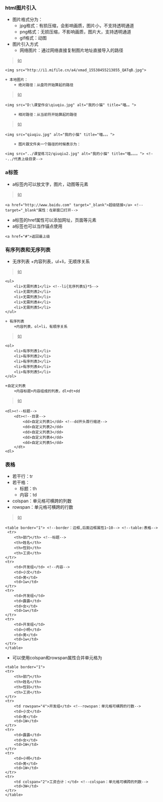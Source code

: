 ### html图片引入
+ 图片格式分为：
    + jpg格式：有损压缩，会影响画质，图片小，不支持透明通道
    + png格式：无损压缩，不影响画质，图片大，支持透明通道
    + gif格式：动图
+ 图片引入方式
    + 网络图片：通过网络直接复制图片地址直接导入的路径
> 如

```
<img src="http://i1.mifile.cn/a4/xmad_15538455213855_QATqB.jpg">
```

    + 本地图片：
        + 绝对路径：从盘符开始算起的路径
> 如

```
<img src="D:\课堂作业\qiuqiu.jpg" alt="我的小猫" title="喵。。">
```

        + 相对路径：从当前符开始算起的路径
> 如

```
<img src="qiuqiu.jpg" alt="我的小猫" title="喵。。。">
``` 

        + 图片跟文件夹一个路径的时候表示为：

```
<img src="../课堂练习2/qiuqiu2.jpg" alt="我的小猫" title="喵。。。。"> <!--../代表上级目录-->
```

### a标签
+ a标签内可以放文字，图片，动图等元素
> 如

```
<a href="http://www.baidu.com" target="_blank">超级链接</a> <!--target="_blank"属性：在新窗口打开-->
```

+ a标签的href属性可以添加网址，页面等元素
+ a标签也可以当作锚点使用

```
<a href="#">返回最上级
```

### 有序列表和无序列表
+ 无序列表
    +内容列表，ul+li，无顺序关系
>如

```
<ul>
    <li>无需列表1</li> <!--li{无序列表$}*5-->
    <li>无需列表2</li>
    <li>无需列表3</li>
    <li>无需列表4</li>
    <li>无需列表5</li>
</ul>
```

    + 有序列表
        +内容列表，ol+li，有顺序关系
> 如

```
<ol>
    <li>有序列表1</li>
    <li>有序列表2</li>
    <li>有序列表3</li>
    <li>有序列表4</li>
    <li>有序列表5</li>
</ol>
```

    +自定义列表
        +内容标题+内容组成的列表，dl+dt+dd
> 如

```
<dl><!--标题-->
    <dt><!--目录-->
        <dd>自定义列表1</dd> <!--dd开头首行缩进-->
        <dd>自定义列表2</dd>
        <dd>自定义列表3</dd>
        <dd>自定义列表4</dd>
        <dd>自定义列表5</dd>
    </dt>
<dl>
```

### 表格
+ 若干行：tr
+ 若干格：
    + 标题：th
    + 内容：td
+ colspan：单元格可横跨的列数
+ rowspan：单元格可横跨的行数
> 如

```
<table border="1"> <!--border：边框,后面边框属性1~10--> <!--table:表格-->
 <tr>
    <th>部门</th> <!--标题-->
    <th>姓名</th>
    <th>性别</th>
    <th>工资</th>
</tr>
<tr>
    <td>开发组</td> <!--内容-->
    <td>小文</td>
    <td>男</td>
    <td>1w</td>
</tr>
<tr>
    <td>开发组</td>
    <td>露露</td>
    <td>女</td>
    <td>1w</td>
</tr>
<tr>
    <td>开发组</td>
    <td>小明</td>
    <td>男</td>
    <td>1w</td>
</tr>
</table>
```

+ 可以使用colspan和rowspan属性合并单元格为

```
<table border="1">
<tr>
    <th>部门</th>
    <th>姓名</th>
    <th>性别</th>
    <th>工资</th>
</tr>
<tr>
    <td rowspan="4">开发组</td> <!--rowspan：单元格可横跨的行数-->
    <td>小文</td>
    <td>男</td>
    <td>1W</td>
</tr>
<tr>
    <td>露露</td>
    <td>女</td>
    <td>1W</td>
</tr>
<tr>
    <td>小明</td>
    <td>男</td>
    <td>1W</td>
</tr>
<tr>
    <td colspan="2">工资合计：</td> <!--colspan：单元格可横跨的列数-->
    <td>3W</td>
</tr>
</table>
```